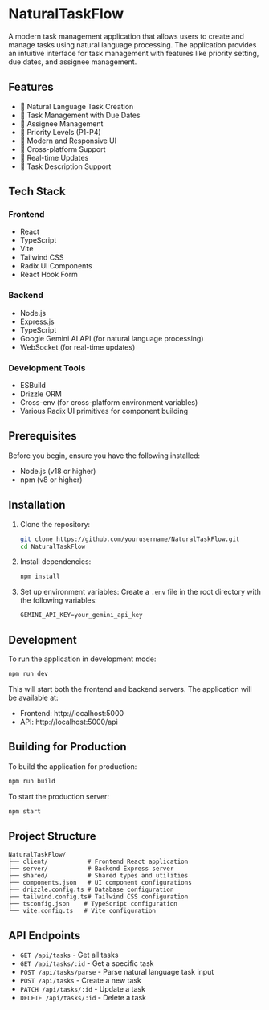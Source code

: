 # NaturalTaskFlow

A modern task management application that allows users to create and manage tasks using natural language processing. The application provides an intuitive interface for task management with features like priority setting, due dates, and assignee management.

## Features

- 🤖 Natural Language Task Creation
- 📅 Task Management with Due Dates
- 👥 Assignee Management
- 🎯 Priority Levels (P1-P4)
- 🎨 Modern and Responsive UI
- 📱 Cross-platform Support
- 🔄 Real-time Updates
- 📝 Task Description Support

## Tech Stack

### Frontend
- React
- TypeScript
- Vite
- Tailwind CSS
- Radix UI Components
- React Hook Form

### Backend
- Node.js
- Express.js
- TypeScript
- Google Gemini AI API (for natural language processing)
- WebSocket (for real-time updates)

### Development Tools
- ESBuild
- Drizzle ORM
- Cross-env (for cross-platform environment variables)
- Various Radix UI primitives for component building

## Prerequisites

Before you begin, ensure you have the following installed:
- Node.js (v18 or higher)
- npm (v8 or higher)

## Installation

1. Clone the repository:
   ```bash
   git clone https://github.com/yourusername/NaturalTaskFlow.git
   cd NaturalTaskFlow
   ```

2. Install dependencies:
   ```bash
   npm install
   ```

3. Set up environment variables:
   Create a `.env` file in the root directory with the following variables:
   ```env
   GEMINI_API_KEY=your_gemini_api_key
   ```

## Development

To run the application in development mode:

```bash
npm run dev
```

This will start both the frontend and backend servers. The application will be available at:
- Frontend: http://localhost:5000
- API: http://localhost:5000/api

## Building for Production

To build the application for production:

```bash
npm run build
```

To start the production server:

```bash
npm start
```

## Project Structure

```
NaturalTaskFlow/
├── client/           # Frontend React application
├── server/           # Backend Express server
├── shared/           # Shared types and utilities
├── components.json   # UI component configurations
├── drizzle.config.ts # Database configuration
├── tailwind.config.ts# Tailwind CSS configuration
├── tsconfig.json    # TypeScript configuration
└── vite.config.ts   # Vite configuration
```

## API Endpoints

- `GET /api/tasks` - Get all tasks
- `GET /api/tasks/:id` - Get a specific task
- `POST /api/tasks/parse` - Parse natural language task input
- `POST /api/tasks` - Create a new task
- `PATCH /api/tasks/:id` - Update a task
- `DELETE /api/tasks/:id` - Delete a task